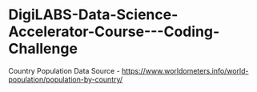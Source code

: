 # DigiLABS-Data-Science-Accelerator-Course---Coding-Challenge

Country Population Data Source - https://www.worldometers.info/world-population/population-by-country/
